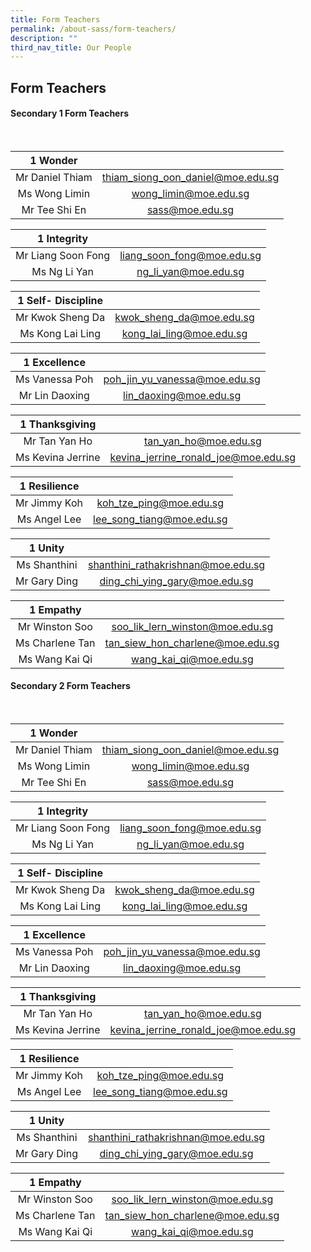 ```yaml
---
title: Form Teachers
permalink: /about-sass/form-teachers/
description: ""
third_nav_title: Our People
---
```

## Form Teachers

#### Secondary 1 Form Teachers
<br>


| 1 Wonder  |  |
|:---:|:---:|
| Mr Daniel Thiam | thiam_siong_oon_daniel@moe.edu.sg |
| Ms Wong Limin | wong_limin@moe.edu.sg |
| Mr Tee Shi En | sass@moe.edu.sg |

| 1 Integrity |  |
|:---:|:---:|
| Mr Liang Soon Fong | liang_soon_fong@moe.edu.sg |
| Ms Ng Li Yan | ng_li_yan@moe.edu.sg |

| 1 Self- Discipline  |  |
|:---:|:---:|
| Mr Kwok Sheng Da | kwok_sheng_da@moe.edu.sg
| Ms Kong Lai Ling | kong_lai_ling@moe.edu.sg


| 1 Excellence |  |
|:---:|:---:|
| Ms Vanessa Poh | poh_jin_yu_vanessa@moe.edu.sg
| Mr Lin Daoxing | lin_daoxing@moe.edu.sg

| 1 Thanksgiving  |  |
|:---:|:---:|
| Mr Tan Yan Ho | tan_yan_ho@moe.edu.sg
| Ms Kevina Jerrine | kevina_jerrine_ronald_joe@moe.edu.sg


| 1 Resilience |  |
|:---:|:---:|
| Mr Jimmy Koh | koh_tze_ping@moe.edu.sg
| Ms Angel Lee | lee_song_tiang@moe.edu.sg

| 1 Unity |  |
|:---:|:---:|
| Ms Shanthini | shanthini_rathakrishnan@moe.edu.sg
| Mr Gary Ding | ding_chi_ying_gary@moe.edu.sg

| 1 Empathy  |  |
|:---:|:---:|
| Mr Winston Soo | soo_lik_lern_winston@moe.edu.sg
| Ms Charlene Tan|tan_siew_hon_charlene@moe.edu.sg
| Ms Wang Kai Qi | wang_kai_qi@moe.edu.sg

#### Secondary 2 Form Teachers
<br>

| 1 Wonder  |  |
|:---:|:---:|
| Mr Daniel Thiam | thiam_siong_oon_daniel@moe.edu.sg
| Ms Wong Limin | wong_limin@moe.edu.sg 
| Mr Tee Shi En | sass@moe.edu.sg

| 1 Integrity |  |
|:---:|:---:|
| Mr Liang Soon Fong | liang_soon_fong@moe.edu.sg
| Ms Ng Li Yan | ng_li_yan@moe.edu.sg

| 1 Self- Discipline  |  |
|:---:|:---:|
| Mr Kwok Sheng Da | kwok_sheng_da@moe.edu.sg
| Ms Kong Lai Ling | kong_lai_ling@moe.edu.sg


| 1 Excellence |  |
|:---:|:---:|
| Ms Vanessa Poh | poh_jin_yu_vanessa@moe.edu.sg
| Mr Lin Daoxing | lin_daoxing@moe.edu.sg

| 1 Thanksgiving  |  |
|:---:|:---:|
| Mr Tan Yan Ho | tan_yan_ho@moe.edu.sg
| Ms Kevina Jerrine | kevina_jerrine_ronald_joe@moe.edu.sg


| 1 Resilience |  |
|:---:|:---:|
| Mr Jimmy Koh | koh_tze_ping@moe.edu.sg
| Ms Angel Lee | lee_song_tiang@moe.edu.sg

| 1 Unity |  |
|:---:|:---:|
| Ms Shanthini | shanthini_rathakrishnan@moe.edu.sg
| Mr Gary Ding | ding_chi_ying_gary@moe.edu.sg

| 1 Empathy  |  |
|:---:|:---:|
| Mr Winston Soo | soo_lik_lern_winston@moe.edu.sg
| Ms Charlene Tan|tan_siew_hon_charlene@moe.edu.sg
| Ms Wang Kai Qi | wang_kai_qi@moe.edu.sg